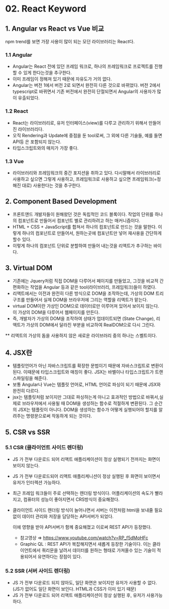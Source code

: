 # 02. React Keyword



## 1.  Angular  vs  React  vs  Vue 비교

npm trend를 보면 가장 사용이 많이 되는 모던 라이브러리는 React다.

### 1.1 Angular

- Angular는 React 전에 있던 프레임 워크로, 하나의 프레임워크로 프로젝트를 진행할 수 있게 한다는것을 추구한다.
- 이미 프레임이 정해져 있기 때문에 자유도가 거의 없다.
- Angular는 버전 1에서 버전 2로 되면서 완전히 다른 것으로 바뀌었다. 버전 2에서 typescript로 바뀌면서 기존 버전에서 완전히 단절되면서 Angular의 사용자가 많이 유출되었다.

### 1.2 React

- React는 라이브러리로, 유저 인터페이스(view)를 다루고 관리하기 위해서 만들어진 라이브러리다.
- 오직 Rendering과 Update에 중점을 둔 tool로써, 그 외에 다른 기술들, 예를 들면 API등 은 포함되지 않는다.
- 타입스크립트와의 매치가 가장 좋다.

### 1.3 Vue

- 라이브러리와 프레임워크의 중간 포지션을 취하고 있다. 다시말해서 라이브러리로 사용하고 싶으면 그렇게 사용하고, 프레임워크로 사용하고 싶으면 프레임워크(=정해진 대로) 사용한다는 것을 추구한다.

  

## 2.  Component Based Development

- 프론트앤드 개발자들이 원해왔던 것은 독립적인 코드 블록이다. 작업의 단위를 하나의 컴포넌트로 만들어서 컴포넌트 별로 관리하려고 하는 매커니즘이다.
- HTML + CSS + JavaScript를 합쳐서 하나의 컴포넌트로 만드는 것을 말한다. 이렇게 하나의 컴포넌트로 만들어서, 원하는곳에 컴포넌트만 넣어 재사용을 간단하게 할수 있다.
- 이렇게 하나의 컴포넌트 단위로 분할하여 만들어 내는것을 리액트가  추구하는 바이다.



## 3. Virtual DOM

- 기존에는 Jquery처럼 직접  DOM을 다루어서 페이지를 만들었고, 그것을 비교적 간편화하는 작업을 Angular 등과 같은 tool(라이브러리, 프레임워크)들이 하였다.
- 리액트에서는 이전과 완전히 다른 방식으로 DOM을 조작하는데, 가상의 DOM 트리구조를 만들어서 실제 DOM을 브라우저에 그리는 역할을 리액트가 맡는다.
- virtual DOM이란 가상인 DOM으로 데이터로만 이루어져 있어서 보이지 않는다. 이 가상의 DOM을 다루어서 웹페이지를 만든다.
- 즉, 개발자가 가상의 DOM을 조작하여 상태가 업데이트되면 (State Change), 리액트가 가상의 DOM에서 달라진 부분을 비교하여 RealDOM으로 다시 그린다.

** 리액트의 가상의 돔을 사용하지 않은 새로운 라이브러리 중의 하나는 스벨트이다.



## 4. JSX란

- 템플릿언어가 아닌 자바스크립트를 확장한 문법이기 때문에 자바스크립트로 변환이 된다. 이때문에 타입스크립트와 매칭이 좋다. JSX는 바벨이나 타입스크립트가 트랜스파일링을 해준다.
- 보통 Angular나 Vue는 템플릿 언어로, HTML 언어로 파싱이 되기 때문에 JSX와 완전히 다르다.
- jsx는 템플릿처럼 보이지만 그대로 파싱하는게 아니고 효과적인 방법으로 바꿔서,실제로 브라우저에서 사용될 때 DOM을 생성하는 함수로 적절하게 변환된다. 그 순간의 JSX는 템플릿이 아니다. DOM을 생성하는 함수가 어떻게 실행되어야 할지를 알려주는 명령문으로써 작동하게 되는 것이다.



## 5. CSR  vs  SSR

### 5.1 CSR (클라이언트 사이드 렌더링)

- JS 가 전부 다운로드 되어 리액트 애플리케이션이 정상 실행되기 전까지는 화면이 보이지 않는다.

- JS 가 전부 다운로드되어 리액트 애플리케니션이 정상 실행된 후 화면이 보이면서 유저가 인터렉션 가능하다.

- 최근 프레임 워크들이 주로 선택하는 렌더링 방식이다. 어플리케이션의 속도가 빨라지고, 컴퓨터의 성능이 좋아지면서 CRS방식이 중요해졌다.

- 클라이언트 사이드 렌더링 방식이 늘어나면서 서버는 이전처럼 html을 보내줄 필요없이 데이터 관리와 저장을 담당하는 API서버가 되었다.

  이에 영향을 받아 API서버가 함께 중요해졌고 이로써 REST API가 등장했다.

  - 참고영상 ⇒  https://www.youtube.com/watch?v=RP_f5dMoHFc
  - Graphic QL : REST API가 복잡해지면서 새롭게 등장한 기술이다. 이는 클라이언트에서 쿼리문을 날려서 데이터를 원하는 형태로 가져올수 있는 기술이 적용되어서 유연하다는 장점이 있다.

### 5.2 SSR (서버 사이드 렌더링)

- JS 가 전부 다운로드 되지 않아도, 일단 화면은 보이지만 유저가 사용할 수 없다. (JS가 없어도 일단 화면이 보인다. HTML과 CSS가 이미 있기 때문)
- JS 가 전부 다운로드 되어 리액트 애플리케이션이 정상 실행된 후, 유저가 사용가능하다.